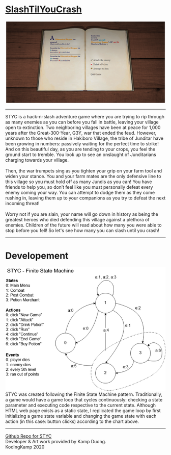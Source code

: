 # <a href="https://github.com/KodingKamp/SlashTilYouCrash">SlashTilYouCrash</a>
<img src="https://raw.githubusercontent.com/KodingKamp/SlashTilYouCrash/master/Screenshot1.png">
<hr>
STYC is a hack-n-slash adventure game where you are trying to rip through as many enemies as you can before you fall in battle, leaving your village open to extinction. Two neighboring villages have been at peace for 1,000 years after the Great-300-Year, G3Y, war that ended the feud. However, unknown to those who reside in Hakiboro Village, the tribe of Junditar have been growing in numbers: passively waiting for the perfect time to strike! And on this beautiful day, as you are tending to your crops, you feel the ground start to tremble. You look up to see an onslaught of Junditarians charging towards your village.
<br><br>
Then, the war trumpets sing as you tighten your grip on your farm tool and widen your stance. You and your farm mates are the only defensive line to this village so you must hold off as many Jundis as you can! You have friends to help you, so don’t feel like you must personally defeat every enemy coming your way. You can attempt to dodge them as they come rushing in, leaving them up to your companions as you try to defeat the next incoming threat!
<br><br>
Worry not if you are slain, your name will go down in history as being the greatest heroes who died defending this village against a plethora of enemies. Children of the future will read about how many you were able to stop before you fell! So let's see how many you can slash until you crash!
<hr>

# Developement
<img src="https://raw.githubusercontent.com/KodingKamp/SlashTilYouCrash/master/STYC_FiniteStateMachine.png">
STYC was created following the Finite State Machine pattern. Traditionally, a game would have a game loop that cycles continuously: checking a state parameter and executing code respective to the current state. Although HTML web page exists as a static state, I replicated the game loop by first initializing a game state variable and changing the game state with each action (in this case: button clicks) according to the chart above.
<hr>
<a href="https://github.com/KodingKamp/SlashTilYouCrash">Github Repo for STYC<a/><br>
Developer & Art work provided by Kamp Duong. 
<br>KodingKamp 2020
